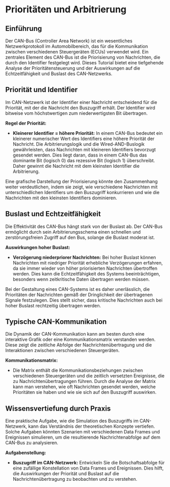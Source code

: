 
# Prioritäten und Arbitrierung

## Einführung

Der CAN-Bus (Controller Area Network) ist ein wesentliches Netzwerkprotokoll im Automobilbereich, das für die Kommunikation zwischen verschiedenen Steuergeräten (ECUs) verwendet wird. Ein zentrales Element des CAN-Bus ist die Priorisierung von Nachrichten, die durch den Identifier festgelegt wird. Dieses Tutorial bietet eine tiefgehende Analyse der Prioritätensteuerung und der Auswirkungen auf die Echtzeitfähigkeit und Buslast des CAN-Netzwerks.

## Priorität und Identifier

Im CAN-Netzwerk ist der Identifier einer Nachricht entscheidend für die Priorität, mit der die Nachricht den Buszugriff erhält. Der Identifier wird bitweise vom höchstwertigen zum niederwertigsten Bit übertragen.

**Regel der Priorität:**

- **Kleinerer Identifier = höhere Priorität:** In einem CAN-Bus bedeutet ein kleinerer numerischer Wert des Identifiers eine höhere Priorität der Nachricht. Die Arbitrierungslogik und die Wired-AND-Buslogik gewährleisten, dass Nachrichten mit kleineren Identifiers bevorzugt gesendet werden. Dies liegt daran, dass in einem CAN-Bus das dominante Bit (logisch 0) das rezessive Bit (logisch 1) überschreibt. Daher gewinnt die Nachricht mit dem kleinsten Identifier die Arbitrierung.

Eine grafische Darstellung der Priorisierung könnte den Zusammenhang weiter verdeutlichen, indem sie zeigt, wie verschiedene Nachrichten mit unterschiedlichen Identifiers um den Buszugriff konkurrieren und wie die Nachrichten mit den kleinsten Identifiers dominieren.

## Buslast und Echtzeitfähigkeit

Die Effektivität des CAN-Bus hängt stark von der Buslast ab. Der CAN-Bus ermöglicht durch sein Arbitrierungsschema einen schnellen und zerstörungsfreien Zugriff auf den Bus, solange die Buslast moderat ist.

**Auswirkungen hoher Buslast:**

- **Verzögerung niederpriorer Nachrichten:** Bei hoher Buslast können Nachrichten mit niedriger Priorität erhebliche Verzögerungen erfahren, da sie immer wieder von höher priorisierten Nachrichten übertroffen werden. Dies kann die Echtzeitfähigkeit des Systems beeinträchtigen, besonders wenn zeitkritische Daten übertragen werden müssen.

Bei der Gestaltung eines CAN-Systems ist es daher unerlässlich, die Prioritäten der Nachrichten gemäß der Dringlichkeit der übertragenen Signale festzulegen. Dies stellt sicher, dass kritische Nachrichten auch bei hoher Buslast rechtzeitig übertragen werden.

## Typische CAN-Kommunikation

Die Dynamik der CAN-Kommunikation kann am besten durch eine interaktive Grafik oder eine Kommunikationsmatrix verstanden werden. Diese zeigt die zeitliche Abfolge der Nachrichtenübertragung und die Interaktionen zwischen verschiedenen Steuergeräten.

**Kommunikationsmatrix:**

- Die Matrix enthält die Kommunikationsbeziehungen zwischen verschiedenen Steuergeräten und die zeitlich versetzten Ereignisse, die zu Nachrichtenübertragungen führen. Durch die Analyse der Matrix kann man verstehen, wie oft Nachrichten gesendet werden, welche Prioritäten sie haben und wie sie sich auf den Buszugriff auswirken.

## Wissensvertiefung durch Praxis

Eine praktische Aufgabe, wie die Simulation des Buszugriffs im CAN-Netzwerk, kann das Verständnis der theoretischen Konzepte vertiefen. Solche Aufgaben könnten Szenarien mit verschiedenen Data Frames und Ereignissen simulieren, um die resultierende Nachrichtenabfolge auf dem CAN-Bus zu analysieren.

**Aufgabenstellung:**

- **Buszugriff im CAN-Netzwerk:** Entwickeln Sie die Botschaftsabfolge für eine zufällige Konstellation von Data Frames und Ereignissen. Dies hilft, die Auswirkungen der Priorität und Buslast auf die Nachrichtenübertragung zu beobachten und zu verstehen.

